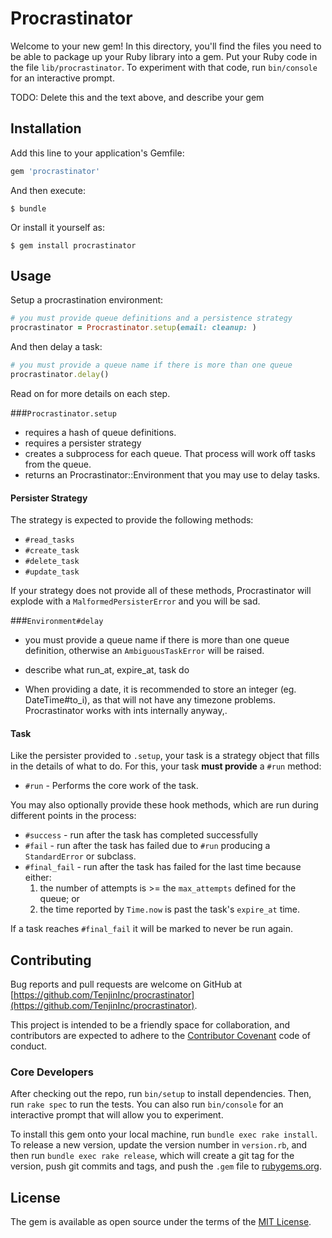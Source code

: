# Procrastinator

Welcome to your new gem! In this directory, you'll find the files you need to be able to package up your Ruby library into a gem. Put your Ruby code in the file `lib/procrastinator`. To experiment with that code, run `bin/console` for an interactive prompt.

TODO: Delete this and the text above, and describe your gem

## Installation

Add this line to your application's Gemfile:

```ruby
gem 'procrastinator'
```

And then execute:

    $ bundle

Or install it yourself as:

    $ gem install procrastinator

## Usage

Setup a procrastination environment:

```ruby
# you must provide queue definitions and a persistence strategy
procrastinator = Procrastinator.setup(email: cleanup: )
```

And then delay a task:

```ruby
# you must provide a queue name if there is more than one queue
procrastinator.delay()
```

Read on for more details on each step. 

###`Procrastinator.setup`

* requires a hash of queue definitions.
* requires a persister strategy
* creates a subprocess for each queue. That process will work off tasks from the queue. 
* returns an Procrastinator::Environment that you may use to delay tasks.

<!--TODO: details about subprocess handling. Should be killed on exit, etc  -->
<!--TODO: details on working off the queue.  -->

<!--TODO: describe timeout  -->
<!--TODO: describe update_period  -->
<!--TODO: describe max_attempts  --> 
<!--TODO: describe max_tasks  --> 


#### Persister Strategy
The strategy <!--TODOlink to strategy pattern--> is expected to provide the following methods: 

* `#read_tasks` <params and return details>
* `#create_task` <params and return details>
* `#delete_task` <params and return details>
* `#update_task` <params and return details>

If your strategy does not provide all of these methods, Procrastinator will explode with a `MalformedPersisterError` 
and you will be sad. 

###`Environment#delay`

* you must provide a queue name if there is more than one queue definition, otherwise an `AmbiguousTaskError` will be raised. 
* describe what run_at, expire_at, task do 

* When providing a date, it is recommended to store an integer (eg. DateTime#to_i), as that will not have any timezone problems. Procrastinator works with ints internally anyway,.  

#### Task
Like the persister provided to `.setup`, your task is a strategy object that fills in the details of what to do. For this, 
your task **must provide** a `#run` method:

 * `#run` - Performs the core work of the task.

You may also optionally provide these hook methods, which are run during different points in the process:

 * `#success` - run after the task has completed successfully 
 * `#fail` - run after the task has failed due to `#run` producing a `StandardError` or subclass.
 * `#final_fail` - run after the task has failed for the last time because either:
    1. the number of attempts is >= the `max_attempts` defined for the queue; or
    2. the time reported by `Time.now` is past the task's `expire_at` time.

If a task reaches `#final_fail` it will be marked to never be run again. 
    
<!--TODO: describe how rescheudling works: the algo, rebinding run_at vs initial_run_at  -->
<!--TODO: describe last_error, last_fail_at  --> 

   
## Contributing
Bug reports and pull requests are welcome on GitHub at 
[https://github.com/TenjinInc/procrastinator](https://github.com/TenjinInc/procrastinator).
 
This project is intended to be a friendly space for collaboration, and contributors are expected to adhere to the 
[Contributor Covenant](http://contributor-covenant.org) code of conduct.

### Core Developers
After checking out the repo, run `bin/setup` to install dependencies. Then, run `rake spec` to run the tests. You can 
also run `bin/console` for an interactive prompt that will allow you to experiment.

To install this gem onto your local machine, run `bundle exec rake install`. To release a new version, update the 
version number in `version.rb`, and then run `bundle exec rake release`, which will create a git tag for the version, 
push git commits and tags, and push the `.gem` file to [rubygems.org](https://rubygems.org).

## License

The gem is available as open source under the terms of the [MIT License](http://opensource.org/licenses/MIT).

